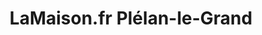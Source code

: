 ---
title: "LaMaison.fr Plélan-le-Grand"
url: /plelan-le-grand/lamaison-fr-plelan-le-grand/
shop: à faire soi-même
---